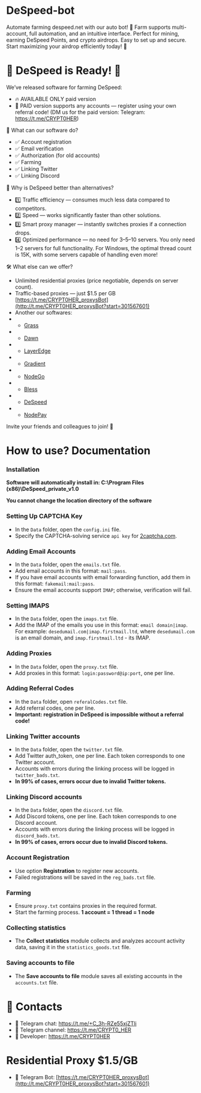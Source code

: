 # DeSpeed-bot

Automate farming despeed.net with our auto bot! 🚀 Farm supports multi-account, full automation, and an intuitive interface. Perfect for mining, earning DeSpeed Points, and crypto airdrops. Easy to set up and secure. Start maximizing your airdrop efficiently today! 🌱

# 🎉 DeSpeed is Ready! 🎉

We’ve released software for farming DeSpeed:


- 🔥 AVAILABLE ONLY paid version
- 💎 PAID version supports any accounts — register using your own referral code! (DM us for the paid version: Telegram: https://t.me/CRYPT0HER)

🚀 What can our software do?

- ✅ Account registration
- ✅ Email verification
- ✅ Authorization (for old accounts)
- ✅ Farming
- ✅ Linking Twitter
- ✅ Linking Discord


💪 Why is DeSpeed better than alternatives?
- 1️⃣ Traffic efficiency — consumes much less data compared to competitors.
- 2️⃣ Speed — works significantly faster than other solutions.
- 3️⃣ Smart proxy manager — instantly switches proxies if a connection drops.
- 4️⃣ Optimized performance — no need for 3–5–10 servers. You only need 1–2 servers for full functionality. For Windows, the optimal thread count is 15K, with some servers capable of handling even more!

🛠 What else can we offer?
- Unlimited residential proxies (price negotiable, depends on server count).
- Traffic-based proxies — just $1.5 per GB [https://t.me/CRYPT0HER_proxysBot](http://t.me/CRYPT0HER_proxysBot?start=301567601)
- Another our softwares:
- - [Grass](https://github.com/CRYPTO-HER/grass-bot)
- - [Dawn](https://github.com/CRYPTO-HER/dawn-bot)
- - [LayerEdge](https://github.com/CRYPTO-HER/LayerEdge-bot)
- - [Gradient](https://github.com/CRYPTO-HER/gradient-bot)
- - [NodeGo](https://github.com/CRYPTO-HER/NodeGo-bot)
- - [Bless](https://github.com/CRYPTO-HER/bless-bot)
- - [DeSpeed](https://github.com/CRYPTO-HER/DeSpeed-bot)
- - [NodePay](https://github.com/CRYPTO-HER/nodepay-bot)

Invite your friends and colleagues to join! 🚀


# How to use? Documentation
### Installation
**Software will automatically install in: C:\Program Files (x86)\DeSpeed_private_v1.0**

**You cannot change the location directory of the software**

### Setting Up CAPTCHA Key
* In the `Data` folder, open the `config.ini` file.
* Specify the CAPTCHA-solving service `api key` for [2captcha.com](https://2captcha.com/?from=24925001).

### Adding Email Accounts
* In the `Data` folder, open the `emails.txt` file.
* Add email accounts in this format: `mail:pass`. 
* If you have email accounts with email forwarding function, add them in this format: `fakemail:mail:pass`.
* Ensure the email accounts support `IMAP`; otherwise, verification will fail.

### Setting IMAPS
* In the `Data` folder, open the `imaps.txt` file.
* Add the IMAP of the emails you use in this format: `email domain|imap`. For example: `desedumail.com|imap.firstmail.ltd`, where `desedumail.com` is an email domain, and `imap.firstmail.ltd` - its IMAP.

### Adding Proxies
* In the `Data` folder, open the `proxy.txt` file.
* Add proxies in this format: `login:password@ip:port`, one per line.

### Adding Referral Codes
* In the `Data` folder, open `referalCodes.txt` file.
* Add referral codes, one per line.
* **Important: registration in DeSpeed is impossible without a referral code!**

### Linking Twitter accounts
* In the `Data` folder, open the `twitter.txt` file.
* Add Twitter auth_token, one per line. Each token corresponds to one Twitter account.
* Accounts with errors during the linking process will be logged in `twitter_bads.txt`.
* **In 99% of cases, errors occur due to invalid Twitter tokens.**

### Linking Discord accounts
* In the `Data` folder, open the `discord.txt` file.
* Add Discord tokens, one per line. Each token corresponds to one Discord account.
* Accounts with errors during the linking process will be logged in `discord_bads.txt`.
* **In 99% of cases, errors occur due to invalid Discord tokens.**

### Account Registration
* Use option **Registration** to register new accounts.
* Failed registrations will be saved in the `reg_bads.txt` file.

### Farming
* Ensure `proxy.txt` contains proxies in the required format.
* Start the farming process. **1 account = 1 thread = 1 node**

### Collecting statistics
* The **Collect statistics** module collects and analyzes account activity data, saving it in the `statistics_goods.txt` file.

### Saving accounts to file
* The **Save accounts to file** module saves all existing accounts in the `accounts.txt` file.

# 🔗 Contacts
- 📩 Telegram chat: https://t.me/+C_3h-RZe55xjZTli
- 📩 Telegram channel: https://t.me/CRYPT0_HER
- 📩 Developer: https://t.me/CRYPT0HER

# Residential Proxy $1.5/GB
- 📩 Telegram Bot: [https://t.me/CRYPT0HER_proxysBot](http://t.me/CRYPT0HER_proxysBot?start=301567601)
